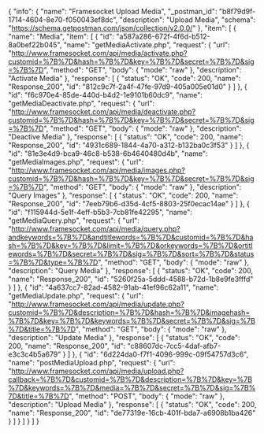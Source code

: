 {
  "info": {
    "name": "Framesocket Upload Media",
    "_postman_id": "b8f79d9f-1714-4604-8e70-f050043ef8dc",
    "description": "Upload Media",
    "schema": "https://schema.getpostman.com/json/collection/v2.0.0/"
  },
  "item": [
    {
      "name": "Media",
      "item": [
        {
          "id": "a587a286-672f-4f6d-b512-8a0bef22b045",
          "name": "getMediaActivate.php",
          "request": {
            "url": "http://www.framesocket.com/api/media/activate.php?customid=%7B%7D&hash=%7B%7D&key=%7B%7D&secret=%7B%7D&sig=%7B%7D",
            "method": "GET",
            "body": {
              "mode": "raw"
            },
            "description": "Activate Media"
          },
          "response": [
            {
              "status": "OK",
              "code": 200,
              "name": "Response_200",
              "id": "812c9c7f-2a4f-47fe-97d9-405a005e01d0"
            }
          ]
        },
        {
          "id": "f6c970e4-85de-440d-b4d2-1e9101b60dc9",
          "name": "getMediaDeactivate.php",
          "request": {
            "url": "http://www.framesocket.com/api/media/deactivate.php?customid=%7B%7D&hash=%7B%7D&key=%7B%7D&secret=%7B%7D&sig=%7B%7D",
            "method": "GET",
            "body": {
              "mode": "raw"
            },
            "description": "Deactive Media"
          },
          "response": [
            {
              "status": "OK",
              "code": 200,
              "name": "Response_200",
              "id": "4931c689-1844-4a70-a312-b132ba0c3f53"
            }
          ]
        },
        {
          "id": "81e3e4d9-bca9-46c8-b538-6b4640480d4b",
          "name": "getMediaImages.php",
          "request": {
            "url": "http://www.framesocket.com/api/media/images.php?customid=%7B%7D&hash=%7B%7D&key=%7B%7D&secret=%7B%7D&sig=%7B%7D",
            "method": "GET",
            "body": {
              "mode": "raw"
            },
            "description": "Query Images"
          },
          "response": [
            {
              "status": "OK",
              "code": 200,
              "name": "Response_200",
              "id": "7eeb79b6-d35d-4cf5-8803-25f0ecac14ae"
            }
          ]
        },
        {
          "id": "f115944d-5e1f-4eff-b5b3-7cb81fe42295",
          "name": "getMediaQuery.php",
          "request": {
            "url": "http://www.framesocket.com/api/media/query.php?andkeywords=%7B%7D&andtitlewords=%7B%7D&customid=%7B%7D&hash=%7B%7D&key=%7B%7D&limit=%7B%7D&orkeywords=%7B%7D&ortitlewords=%7B%7D&secret=%7B%7D&sig=%7B%7D&sort=%7B%7D&status=%7B%7D&type=%7B%7D",
            "method": "GET",
            "body": {
              "mode": "raw"
            },
            "description": "Query Media"
          },
          "response": [
            {
              "status": "OK",
              "code": 200,
              "name": "Response_200",
              "id": "5260f25a-5ddd-4588-b72d-1b8e9fe3fffd"
            }
          ]
        },
        {
          "id": "4a637cc7-82ad-4582-91ab-41ef96c62a11",
          "name": "getMediaUpdate.php",
          "request": {
            "url": "http://www.framesocket.com/api/media/update.php?customid=%7B%7D&description=%7B%7D&hash=%7B%7D&imagehash=%7B%7D&key=%7B%7D&keywords=%7B%7D&secret=%7B%7D&sig=%7B%7D&title=%7B%7D",
            "method": "GET",
            "body": {
              "mode": "raw"
            },
            "description": "Update Media"
          },
          "response": [
            {
              "status": "OK",
              "code": 200,
              "name": "Response_200",
              "id": "c88607dc-7cc5-4daf-afb7-e3c3c4b5a679"
            }
          ]
        },
        {
          "id": "6d224da0-f7f1-4096-999c-09f54757d3c6",
          "name": "postMediaUpload.php",
          "request": {
            "url": "http://www.framesocket.com/api/media/upload.php?callback=%7B%7D&customid=%7B%7D&description=%7B%7D&key=%7B%7D&keywords=%7B%7D&media=%7B%7D&secret=%7B%7D&sig=%7B%7D&title=%7B%7D",
            "method": "POST",
            "body": {
              "mode": "raw"
            },
            "description": "Upload Media"
          },
          "response": [
            {
              "status": "OK",
              "code": 200,
              "name": "Response_200",
              "id": "de77319e-16cb-401f-bda7-a6908b1ba426"
            }
          ]
        }
      ]
    }
  ]
}